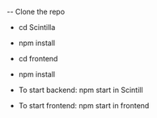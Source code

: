 -- Clone the repo
- cd Scintilla
- npm install
- cd frontend
- npm install

- To start backend: npm start in Scintill
- To start frontend: npm start in frontend
